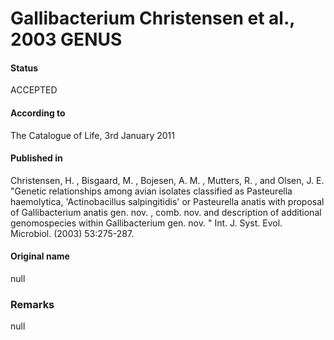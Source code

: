 Gallibacterium Christensen et al., 2003 GENUS
=======

#### Status
ACCEPTED

#### According to
The Catalogue of Life, 3rd January 2011

#### Published in
Christensen, H. , Bisgaard, M. , Bojesen, A. M. , Mutters, R. , and Olsen, J. E. "Genetic relationships among avian isolates classified as Pasteurella haemolytica, 'Actinobacillus salpingitidis' or Pasteurella anatis with proposal of Gallibacterium anatis gen. nov. , comb. nov. and description of additional genomospecies within Gallibacterium gen. nov. " Int. J. Syst. Evol. Microbiol. (2003) 53:275-287.

#### Original name
null

### Remarks
null